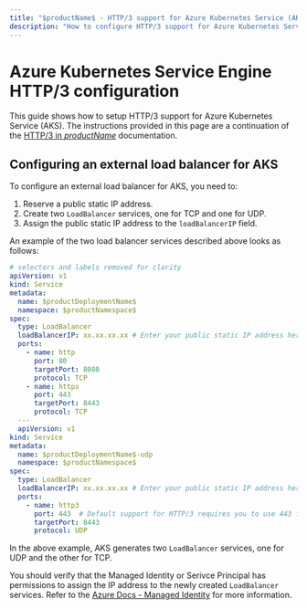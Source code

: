 ```yaml
---
title: "$productName$ - HTTP/3 support for Azure Kubernetes Service (AKS)"
description: "How to configure HTTP/3 support for Azure Kubernetes Service (AKS). This guide shows how to setup the LoadBalancer service for AKS to support both TCP and UDP communications."
---
```


# Azure Kubernetes Service Engine HTTP/3 configuration

This guide shows how to setup HTTP/3 support for Azure Kubernetes Service (AKS). The instructions provided in this page are a continuation of the [HTTP/3 in $productName$](../../../topics/running/http3) documentation.

## Configuring an external load balancer for AKS

To configure an external load balancer for AKS, you need to:

1. Reserve a public static IP address.
2. Create two `LoadBalancer` services, one for TCP and one for UDP.
3. Assign the public static IP address to the `loadBalancerIP` field.

An example of the two load balancer services described above looks as follows:

```yaml
# selectors and labels removed for clarity
apiVersion: v1
kind: Service
metadata:
  name: $productDeploymentName$
  namespace: $productNamespace$
spec:
  type: LoadBalancer
  loadBalancerIP: xx.xx.xx.xx # Enter your public static IP address here.
  ports:
    - name: http
      port: 80
      targetPort: 8080
      protocol: TCP
    - name: https
      port: 443
      targetPort: 8443
      protocol: TCP
  ---
  apiVersion: v1
kind: Service
metadata:
  name: $productDeploymentName$-udp
  namespace: $productNamespace$
spec:
  type: LoadBalancer
  loadBalancerIP: xx.xx.xx.xx # Enter your public static IP address here.
  ports:
    - name: http3
      port: 443  # Default support for HTTP/3 requires you to use 443 for the external client-facing port.
      targetPort: 8443
      protocol: UDP

```

In the above example, AKS generates two `LoadBalancer` services, one for UDP and the other for TCP.

<Alert severity="info">
You should verify that the Managed Identity or Serivce Principal has permissions to assign the IP address to the newly created <code>LoadBalancer</code> services. Refer to the <a href="https://docs.microsoft.com/en-us/azure/aks/use-managed-identity" target="_blank">Azure Docs - Managed Identity</a> for more information.
</Alert>
